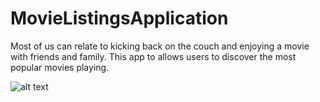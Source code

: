 # MovieListingsApplication
Most of us can relate to kicking back on the couch and enjoying a movie with friends and family. This app to allows users to discover the most popular movies playing.

![alt text](https://raw.githubusercontent.com/AlienBob93/MovieListingsApplication/master/blob/master/screenshot_mainActivity_smudged.png)
